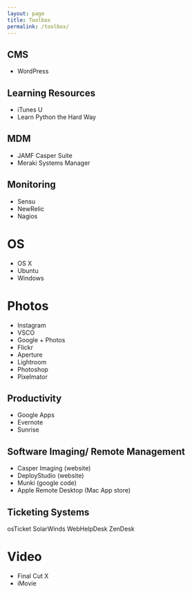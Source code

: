 ```yaml
---
layout: page
title: Toolbox
permalink: /toolbox/
---
```


## CMS
* WordPress

## Learning Resources
* iTunes U
* Learn Python the Hard Way

## MDM
* JAMF Casper Suite
* Meraki Systems Manager

## Monitoring
* Sensu
* NewRelic
* Nagios

# OS
* OS X
* Ubuntu
* Windows

# Photos
* Instagram
* VSCO
* Google + Photos
* Flickr
* Aperture
* Lightroom
* Photoshop
* Pixelmator

## Productivity
* Google Apps
* Evernote
* Sunrise

## Software Imaging/ Remote Management
* Casper Imaging (website)
* DeployStudio (website)
* Munki (google code)
* Apple Remote Desktop (Mac App store)
## Ticketing Systems
osTicket
SolarWinds WebHelpDesk
ZenDesk

# Video
* Final Cut X
* iMovie
